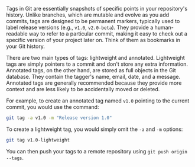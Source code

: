 Tags in Git are essentially snapshots of specific points in your repository's history. Unlike branches, which are mutable and evolve as you add commits, tags are designed to be permanent markers, typically used to label release versions (e.g., `v1.0`, `v2.0-beta`). They provide a human-readable way to refer to a particular commit, making it easy to check out a specific version of your project later on. Think of them as bookmarks in your Git history.

There are two main types of tags: lightweight and annotated. Lightweight tags are simply pointers to a commit and don't store any extra information. Annotated tags, on the other hand, are stored as full objects in the Git database. They contain the tagger's name, email, date, and a message. Annotated tags are generally recommended because they provide more context and are less likely to be accidentally moved or deleted.

For example, to create an annotated tag named `v1.0` pointing to the current commit, you would use the command:

```bash
git tag -a v1.0 -m "Release version 1.0"
```

To create a lightweight tag, you would simply omit the `-a` and `-m` options:

```bash
git tag v1.0-lightweight
```

You can then push your tags to a remote repository using `git push origin --tags`.